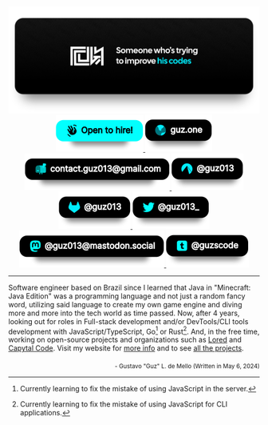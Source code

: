 <div>
    <div align="center">
        <a href="https://guz.one/code">
            <img src="./static/profile-banner.svg" width="1000"/>
        </a>
    </div>
    <div align="center">
        <a href="mailto:contact.guz013@gmail.com?subject=Job opportunity">
            <img src="./static/job-badge.svg"/>
        </a>
        <a href="https://guz.one">
            <img src="./static/website-badge.svg"/>
        </a>
        <a href="mailto:contact.guz013@gmail.com?subject=GitHub profile&body=Nice profile btw!">
            <img src="./static/email-badge.svg"/>
        </a>
        <a href="https://codeberg.com/Guz013">
            <img src="./static/codeberg-badge.svg"/>
        </a>
        <a href="https://gitlab.com/Guz013">
            <img src="./static/gitlab-badge.svg"/>
        </a>
        <a href="https://twitter.com/guz013_">
            <img src="./static/twitter-badge.svg"/>
        </a>
        <a href="https://mastodon.social/@guz013">
            <img src="./static/mastodon-badge.svg"/>
        </a>
        <a href="https://guzscode.tmumblr.com">
            <img src="./static/tumblr-badge.svg"/>
        </a>
    </div>
</div>

---

Software engineer based on Brazil since I learned that Java in "Minecraft: Java
Edition" was a programming language and not just a random fancy word, utilizing
said language to create my own game engine and diving more and more into the
tech world as time passed. Now, after 4 years, looking out for roles in
Full-stack development and/or DevTools/CLI tools development with
JavaScript/TypeScript, Go[^1] or Rust[^2]. And, in the free time, working on
open-source projects and organizations such as
[Lored](https://github.com/LoredDev) and [Capytal
Code](https://github.com/capytalcode). Visit my website for [more
info](https://guz.one/about) and to see [all the
projects](https://guz.one/projects).

<p align="right"><sub>- Gustavo "Guz" L. de Mello (Written in May 6, 2024)</sub></p>

[^1]: Currently learning to fix the mistake of using JavaScript in the server.
[^2]: Currently learning to fix the mistake of using JavaScript for CLI applications.
